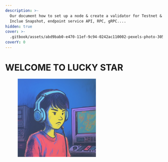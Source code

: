 ```yaml
---
description: >-
  Our document how to set up a node & create a validator for Testnet & Mainnet.
  Inclue Snapshot, endpoint service API, RPC, gRPC....
hidden: true
cover: >-
  .gitbook/assets/abd9bab0-e470-11ef-9c94-0242ac110002-pexels-photo-30547576.jpeg
coverY: 0
---
```


# WELCOME TO LUCKY STAR

<figure><img src=".gitbook/assets/logo (1).png" alt="" width="250"><figcaption></figcaption></figure>
